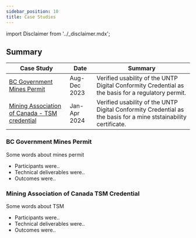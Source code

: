 ```yaml
---
sidebar_position: 10
title: Case Studies
---
```


import Disclaimer from '../\_disclaimer.mdx';

<Disclaimer />

## Summary

|Case Study|Date|Summary|
|--|--|--|
|[BC Government Mines Permit](#bc-government-mines-permit)|Aug-Dec 2023|Verified usability of the UNTP Digital Conformity Credential as the basis for a regulatory permit.|
|[Mining Association of Canada - TSM credential](#mining-association-of-canada-tsm-credential) |Jan-Apr 2024  | Verified usability of the UNTP Digital Conformity Credential as the basis for a mine ststainability certificate.|



### BC Government Mines Permit

Some words about mines permit 

* Participants were..
* Technical deliverables were..
* Outcomes were..


### Mining Association of Canada TSM Credential

Some words about TSM 

* Participants were..
* Technical deliverables were..
* Outcomes were..